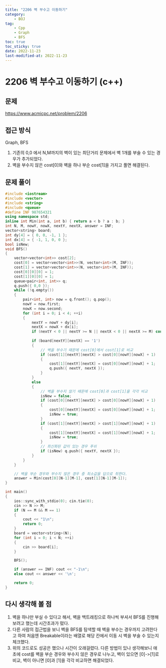 ```yaml
---
title: "2206 벽 부수고 이동하기"
category:
    - BOJ
tag:
    - Cpp
    - Graph
    - BFS
toc: true
toc_sticky: true
date: 2022-11-23
last-modified-at: 2022-11-23
---
```


# 2206 벽 부수고 이동하기 (c++)

## 문제
https://www.acmicpc.net/problem/2206

## 접근 방식
Graph, BFS   
1. 기존의 0,0 에서 N,M까지의 벽이 있는 최단거리 문제에서 벽 1개를 부술 수 있는 경우가 추가되었다.
2. 벽을 부수지 않은 cost[0]와 벽을 하나 부순 cost[1]을 가지고 풀면 해결된다.

## 문제 풀이
```c++
#include <iostream>
#include <vector>
#include <string>
#include <queue>
#define INF 987654321
using namespace std;
inline int Min(int a, int b) { return a < b ? a : b; }
int N, M, nowY, nowX, nextY, nextX, answer = INF;
vector<string> board;
int dy[4] = { 0, 0, -1, 1 };
int dx[4] = { -1, 1, 0, 0 };
bool isNew;
void BFS()
{
    vector<vector<int>> cost[2];
    cost[0] = vector<vector<int>>(N, vector<int>(M, INF));
    cost[1] = vector<vector<int>>(N, vector<int>(M, INF));
    cost[0][0][0] = 1;
    cost[1][0][0] = 1;
    queue<pair<int, int>> q;
    q.push({ 0,0 });
    while (!q.empty())
    {
        pair<int, int> now = q.front(); q.pop();
        nowY = now.first;
        nowX = now.second;
        for (int i = 0; i < 4; ++i)
        {
            nextY = nowY + dy[i];
            nextX = nowX + dx[i];
            if (nextY < 0 || nextY >= N || nextX < 0 || nextX >= M) continue;
            
            if (board[nextY][nextX] == '1')
            {
                // 벽을 부수기 때문에 cost[0]에서 cost[1]로 비교
                if (cost[1][nextY][nextX] > cost[0][nowY][nowX] + 1)
                {
                    cost[1][nextY][nextX] = cost[0][nowY][nowX] + 1;
                    q.push({ nextY, nextX });
                }
            }
            else
            {
                // 벽을 부수지 않기 때문에 cost[0]과 cost[1]을 각각 비교
                isNew = false;
                if (cost[0][nextY][nextX] > cost[0][nowY][nowX] + 1)
                {
                    cost[0][nextY][nextX] = cost[0][nowY][nowX] + 1;
                    isNew = true;
                }
                if (cost[1][nextY][nextX] > cost[1][nowY][nowX] + 1)
                {
                    cost[1][nextY][nextX] = cost[1][nowY][nowX] + 1;
                    isNew = true;
                }
                // 최신화된 값이 있는 경우 푸쉬
                if (isNew) q.push({ nextY, nextX });
            }
        }
    }

    // 벽을 부순 경우와 부수지 않은 경우 중 최소값을 답으로 취한다.
    answer = Min(cost[0][N-1][M-1], cost[1][N-1][M-1]);
}

int main()
{
    ios::sync_with_stdio(0); cin.tie(0);
    cin >> N >> M;
    if (N == M && M == 1)
    {
        cout << "1\n";
        return 0;
    }
    board = vector<string>(N);
    for (int i = 0; i < N; ++i)
    {
        cin >> board[i];
    }

    BFS();

    if (answer == INF) cout << "-1\n";
    else cout << answer << '\n';

    return 0;
}
```

## 다시 생각해 볼 점
1. 벽을 하나만 부실 수 있다고 해서, 벽을 백트래킹으로 하나씩 부셔서 BFS를 진행해보려고 했는데 시간초과가 떴다.
2. 다른 사람의 접근법을 보니 벽을 BFS를 탐색할 때 벽을 부수는 경우까지 고려한다고 하여 처음엔 Breakable이라는 배열로 해당 칸에서 이동 시 벽을 부술 수 있는지 체크했다.
3. 위의 코드로도 성공은 했으나 시간이 오래걸렸다. 다른 방법이 있나 생각해보니 애초에 cost를 벽을 부순 경우와 부수지 않은 경우로 나누고, 벽이 있으면 [0]->[1]로 비교, 벽이 아니면 [0]과 [1]을 각각 비교하면 해결되었다.
